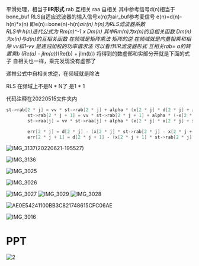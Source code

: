 
平滑处理，相当于**IIR形式** rab 互相关 raa 自相关 其中参考信号d(n)相当于bone_buf
RLS自适应滤波器的输入信号x(n)为air_buf参考麦信号 e(n)=d(n)-h(n)*x(n)  即e(n)=bone(n)-h(n)*air(n)  h(n)为RLS滤波器系数   
RLS中 h(n)迭代公式为 Rm(n)^-1 x Dm(n) 其中Rm(n)为x(n)的自相关函数 Dm(n)为x(n)与d(n)的互相关函数 
在频域是矩阵乘法 矩阵的逆 在频域就是向量相乘和相除 
vv和1-vv 是递归加权的功率谱求法 可以看作IIR滤波器形式
互相关rab= a的转置乘b (Re(a) - jIm(a))*(Re(b) + jIm(b)) 将得到的数虚部和实部分开就是下面的式子 自相关也一样，乘完发现没有虚部了   

递推公式中自相关求逆，在频域就是除法

RLS 在频域上不是N * N了 是1 * 1

代码注释在20220515文件夹内

```c
st->rab[2 * j] = vv * st->rab[2 * j] + alpha * (x[2 * j] * d[2 * j] + x[2 * j + 1] * d[2 * j + 1]);
		st->rab[2 * j + 1] = vv * st->rab[2 * j + 1] + alpha * (-x[2 * j + 1] * d[2 * j] + x[2 * j] * d[2 * j + 1]);
		st->raa[j] = vv * st->raa[j] + alpha * (x[2 * j] * x[2 * j] + x[2 * j + 1] * x[2 * j + 1]);

		err[2 * j] = d[2 * j] - (x[2 * j] * st->rab[2 * j] - x[2 * j + 1] * st->rab[2 * j + 1]) / st->raa[j];   // ���ƹ�ʽ����������棬��Ƶ����ǳ���
		err[2 * j + 1] = d[2 * j + 1] - (x[2 * j + 1] * st->rab[2 * j] + x[2 * j] * st->rab[2 * j + 1]) / st->raa[j];
```

![IMG_3137(20220621-195527)](https://raw.githubusercontent.com/andyye1999/image-hosting/master/20220524/IMG_3137(20220621-195527).3f8ibl5jf120.webp)


![IMG_3136](https://raw.githubusercontent.com/andyye1999/image-hosting/master/20220524/IMG_3136.4h06ez76mx0.webp)


![IMG_3025](https://raw.githubusercontent.com/andyye1999/image-hosting/master/20220524/IMG_3025.72t7ux5sarg0.webp)



![IMG_3026](https://raw.githubusercontent.com/andyye1999/image-hosting/master/20220524/IMG_3026.1ptp2u0i8ds0.webp)


![IMG_3027](https://raw.githubusercontent.com/andyye1999/image-hosting/master/20220524/IMG_3027.48cglv2c9ci0.webp)
![IMG_3029](https://raw.githubusercontent.com/andyye1999/image-hosting/master/20220524/IMG_3029.3x7t7f4cxdi0.webp)
![IMG_3028](https://raw.githubusercontent.com/andyye1999/image-hosting/master/20220524/IMG_3028.3fqtmw8xnfg0.webp)

![AE0E54241100BB3C821748615CFC06AE](https://cdn.staticaly.com/gh/andyye1999/image-hosting@master/20221029/AE0E54241100BB3C821748615CFC06AE.7d1v8hyup5c0.webp)


![IMG_3016](https://raw.githubusercontent.com/andyye1999/image-hosting/master/20220524/IMG_3016.6gesqckjen80.webp)


# PPT


![2](https://cdn.staticaly.com/gh/andyye1999/picx-images-hosting@master/20230411/2.661puvnc14g0.webp)